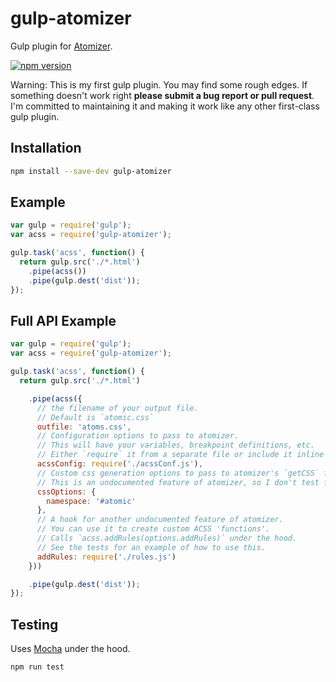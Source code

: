 # gulp-atomizer

Gulp plugin for [Atomizer](https://github.com/yahoo/atomizer).

[![npm version](https://badge.fury.io/js/gulp-atomizer.svg)](https://badge.fury.io/js/gulp-atomizer)

Warning: This is my first gulp plugin.  You may find some rough edges.  If something doesn't work right **please submit a bug report or pull request**.  I'm committed to maintaining it and making it work like any other first-class gulp plugin.

## Installation
```bash
npm install --save-dev gulp-atomizer
```

## Example
```js
var gulp = require('gulp');
var acss = require('gulp-atomizer');

gulp.task('acss', function() {
  return gulp.src('./*.html')
    .pipe(acss())
    .pipe(gulp.dest('dist'));
});
```

## Full API Example
```js
var gulp = require('gulp');
var acss = require('gulp-atomizer');

gulp.task('acss', function() {
  return gulp.src('./*.html')

    .pipe(acss({
      // the filename of your output file.
      // Default is `atomic.css`
      outfile: 'atoms.css',
      // Configuration options to pass to atomizer.
      // This will have your variables, breakpoint definitions, etc.
      // Either `require` it from a separate file or include it inline
      acssConfig: require('./acssConf.js'),
      // Custom css generation options to pass to atomizer's `getCSS` function.
      // This is an undocumented feature of atomizer, so I don't test for it.
      cssOptions: {
        namespace: '#atomic'
      },
      // A hook for another undocumented feature of atomizer.  
      // You can use it to create custom ACSS 'functions'.
      // Calls `acss.addRules(options.addRules)` under the hood.
      // See the tests for an example of how to use this.
      addRules: require('./rules.js')
    }))

    .pipe(gulp.dest('dist'));
});
```

## Testing
Uses [Mocha](http://mochajs.org/) under the hood.
```bash
npm run test
```
